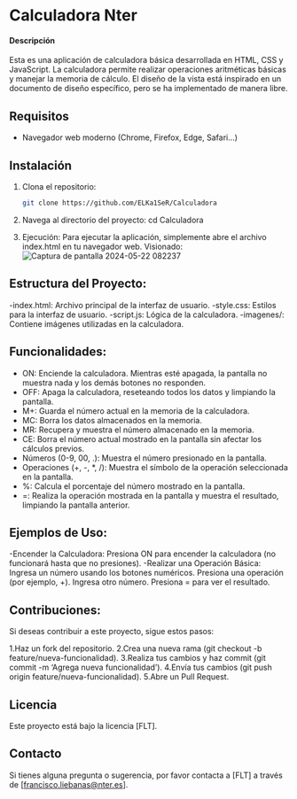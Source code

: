 ﻿# Calculadora Nter

#### Descripción
Esta es una aplicación de calculadora básica desarrollada en HTML, CSS y JavaScript. La calculadora permite realizar operaciones aritméticas básicas y manejar la memoria de cálculo. El diseño de la vista está inspirado en un documento de diseño específico, pero se ha implementado de manera libre.

## Requisitos
- Navegador web moderno (Chrome, Firefox, Edge, Safari...)

## Instalación
1. Clona el repositorio:
   ```bash
   git clone https://github.com/ELKa1SeR/Calculadora

2. Navega al directorio del proyecto:
    cd Calculadora

3. Ejecución: 
Para ejecutar la aplicación, simplemente abre el archivo index.html en tu navegador web.
    Visionado: 
![Captura de pantalla 2024-05-22 082237](https://github.com/ELKa1SeR/Calculadora/assets/127674382/f6819be4-3171-42df-8af1-969b10d9e367)

## Estructura del Proyecto:
-index.html: Archivo principal de la interfaz de usuario.
-style.css: Estilos para la interfaz de usuario.
-script.js: Lógica de la calculadora.
-imagenes/: Contiene imágenes utilizadas en la calculadora.

## Funcionalidades:
- ON: Enciende la calculadora. Mientras esté apagada, la pantalla no muestra nada y los demás botones no responden.
- OFF: Apaga la calculadora, reseteando todos los datos y limpiando la pantalla.
- M+: Guarda el número actual en la memoria de la calculadora.
- MC: Borra los datos almacenados en la memoria.
- MR: Recupera y muestra el número almacenado en la memoria.
- CE: Borra el número actual mostrado en la pantalla sin afectar los cálculos previos.
- Números (0-9, 00, .): Muestra el número presionado en la pantalla.
- Operaciones (+, -, *, /): Muestra el símbolo de la operación seleccionada en la pantalla.
- %: Calcula el porcentaje del número mostrado en la pantalla.
- =: Realiza la operación mostrada en la pantalla y muestra el resultado, limpiando la pantalla anterior.

## Ejemplos de Uso:
-Encender la Calculadora:
    Presiona ON para encender la calculadora (no funcionará hasta que no presiones).
-Realizar una Operación Básica:
    Ingresa un número usando los botones numéricos.
    Presiona una operación (por ejemplo, +).
    Ingresa otro número.
    Presiona = para ver el resultado.

## Contribuciones:
Si deseas contribuir a este proyecto, sigue estos pasos:

1.Haz un fork del repositorio.
2.Crea una nueva rama (git checkout -b feature/nueva-funcionalidad).
3.Realiza tus cambios y haz commit (git commit -m ‘Agrega nueva funcionalidad’).
4.Envía tus cambios (git push origin feature/nueva-funcionalidad).
5.Abre un Pull Request.

## Licencia
Este proyecto está bajo la licencia [FLT].

## Contacto
Si tienes alguna pregunta o sugerencia, por favor contacta a [FLT] a través de [francisco.liebanas@nter.es].
